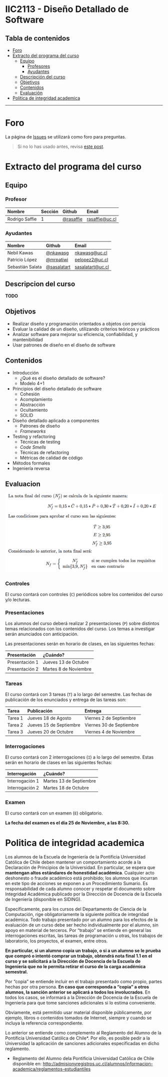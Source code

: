 # IIC2113 - Diseño Detallado de Software

## Tabla de contenidos
* [Foro](#foro)
* [Extracto del programa del curso](#extracto-del-programa-del-curso)
    * [Equipo](#equipo)
        * [Profesores](#profesor)
        * [Ayudantes](#ayudantes)
    * [Descripción del curso](#descripcion-del-curso)
    * [Objetivos](#objetivos)
    * [Contenidos](#contenidos)
    * [Evaluación](#evaluacion)
* [Politica de integridad academica](#politica-de-integridad-academica)

---

# Foro

La página de [Issues](https://github.com/IIC2113-2016-2/syllabus/issues) se utilizará como foro para preguntas.

> Si no lo has usado antes, revisa [este post]( https://github.com/IIC2113-2016-2/syllabus/issues/1).

# Extracto del programa del curso

## Equipo

### Profesor

| Nombre               | Sección | Github        |  Email         |
|:-------------------- |:--------|:--------------| :--------------|
| Rodrigo Saffie       | 1       | [@rasaffie](https://github.com/rasaffie)       | [rasaffie@uc.cl](mailto:) |

### Ayudantes

| Nombre                | Github        | Email         |
|:--------------------- |:--------------|:--------------|
| Nebil Kawas           | [@nkawasg](https://github.com/nkawasg) | [nkawasg@uc.cl](mailto:) |
| Patricio López        | [@mrpatiwi](https://github.com/mrpatiwi) | [pelopez2@uc.cl](mailto:) |
| Sebastián Salata      | [@sasalatart](https://github.com/sasalatart) | [sasalatart@uc.cl](mailto:) |


## Descripcion del curso

**TODO**

## Objetivos

* Realizar diseño y programación orientados a objetos con pericia
* Evaluar la calidad de un diseño, utilizando criterios teóricos y prácticos
* Analizar software para mejorar su eficiencia, confiabilidad, y mantenibilidad
* Usar patrones de diseño en el diseño de software

## Contenidos

* Introducción
  * ¿Qué es el diseño detallado de software?
  * Modelo 4+1
* Principios del diseño detallado de software
  * Cohesión
  * Acomplamiento
  * Abstracción
  * Ocultamiento
  * SOLID
* Diseño detallado aplicado a componentes
  * Patrones de diseño
  * *Frameworks*
* Testing y refactoring
  * Técnicas de testing
  * *Code Smells*
  * Técnicas de refactoring
  * Métricas de calidad de código
* Métodos formales
* Ingeniería reversa

## Evaluacion

![nota](./media/nota.png)

### Controles

El curso contará con controles (`C`) periódicos sobre los contenidos del curso y/o lecturas.

### Presentaciones

Los alumnos del curso deberá realizar 2 presentaciones (`P`) sobre distintos temas relacionados con los contenidos del curso. Los temas a investigar serán anunciados con anticipación.

Las presentaciones serán en horario de clases, en las siguientes fechas:

| Presentación   | ¿Cuándo?       |
| :------------- | :------------- |
| Presentación 1       | Jueves 13 de Octubre       |
| Presentación 2       | Martes 8 de Noviembre       |

### Tareas

El curso contará con 3 tareas (`T`) a lo largo del semestre. Las fechas de publicación de los enunciados y entrega de las tareas son:

| Tarea          | Publicación    | Entrega     |
| :------------- | :------------- | :-----------|
| Tarea 1       | Jueves 18 de Agosto | Viernes 2 de Septiembre |
| Tarea 2       | Jueves 15 de Septiembre | Viernes 30 de Septiembre |
| Tarea 3       | Jueves 20 de Octubre | Viernes 4 de Noviembre |

### Interrogaciones

El curso contará con 2 interrogaciones (`I`) a lo largo del semestre. Estas serán en horario de clases en las siguientes fechas:

| Interrogación   | ¿Cuándo?       |
| :------------- | :------------- |
| Interrogación 1       | Martes 13 de Septiembre       |
| Interrogación 2       | Martes 18 de Octubre       |

### Examen

El curso contará con un examen (`E`) obligatorio.

**La fecha del examen es el día 25 de Noviembre, a las 8:30.**

# Politica de integridad academica

Los alumnos de la Escuela de Ingeniería de la Pontificia Universidad Católica de Chile deben mantener un comportamiento acorde a la Declaración de Principios de la Universidad.  En particular, se espera que **mantengan altos estándares de honestidad académica**.  Cualquier acto deshonesto o fraude académico está prohibido; los alumnos que incurran en este tipo de acciones se exponen a un Procedimiento Sumario. Es responsabilidad de cada alumno conocer y respetar el documento sobre Integridad Académica publicado por la Dirección de Docencia de la Escuela de Ingeniería (disponible en SIDING).

Específicamente, para los cursos del Departamento de Ciencia de la Computación, rige obligatoriamente la siguiente política de integridad académica. Todo trabajo presentado por un alumno para los efectos de la evaluación de un curso debe ser hecho individualmente por el alumno, sin apoyo en material de terceros.  Por “trabajo” se entiende en general las interrogaciones escritas, las tareas de programación u otras, los trabajos de laboratorio, los proyectos, el examen, entre otros.

**En particular, si un alumno copia un trabajo, o si a un alumno se le prueba que compró o intentó comprar un trabajo, obtendrá nota final 1.1 en el curso y se solicitará a la Dirección de Docencia de la Escuela de Ingeniería que no le permita retirar el curso de la carga académica semestral.**

Por “copia” se entiende incluir en el trabajo presentado como propio, partes hechas por otra persona.  **En caso que corresponda a “copia” a otros alumnos, la sanción anterior se aplicará a todos los involucrados**.  En todos los casos, se informará a la Dirección de Docencia de la Escuela de Ingeniería para que tome sanciones adicionales si lo estima conveniente.

Obviamente, está permitido usar material disponible públicamente, por ejemplo, libros o contenidos tomados de Internet, siempre y cuando se incluya la referencia correspondiente.

Lo anterior se entiende como complemento al Reglamento del Alumno de la Pontificia Universidad Católica de Chile*.  Por ello, es posible pedir a la Universidad la aplicación de sanciones adicionales especificadas en dicho reglamento.

* Reglamento del Alumno dela Pontificia Universidad Católica de Chile disponible en: http://admisionyregistros.uc.cl/alumnos/informacion-academica/reglamentos-estudiantiles
